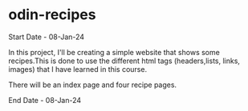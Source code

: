 # odin-recipes

Start Date - 08-Jan-24

In this project, I'll be creating a simple website that shows some recipes.This is done to use the different html tags (headers,lists, links, images) that I have learned in this course.

There will be an index page and four recipe pages.

End Date - 08-Jan-24
